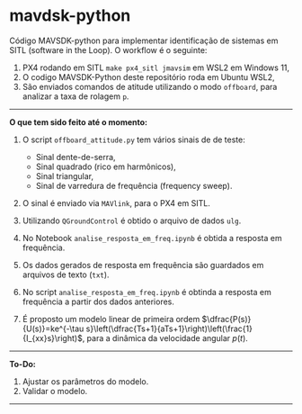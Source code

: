 # mavdsk-python
Código MAVSDK-python para implementar identificação de sistemas em SITL (software in the Loop). O workflow é o seguinte:

1. PX4 rodando em SITL `make px4_sitl jmavsim` em WSL2 em Windows 11,
2. O codigo MAVSDK-Python deste repositório roda em Ubuntu WSL2,
3. São enviados comandos de atitude utilizando o modo `offboard`, para analizar a taxa de rolagem `p`. 

---

**O que tem sido feito até o momento:**

1. O script `offboard_attitude.py` tem vários sinais de de teste:
    * Sinal dente-de-serra,
    * Sinal quadrado (rico em harmônicos),
    * Sinal triangular,
    * Sinal de varredura de frequência (frequency sweep).

2. O sinal é enviado via `MAVlink`, para o PX4 em SITL.

3. Utilizando `QGroundControl` é obtido o arquivo de dados `ulg`.

4. No Notebook `analise_resposta_em_freq.ipynb` é obtida a resposta em frequência.

5. Os dados gerados de resposta em frequência são guardados em arquivos de texto (`txt`).

6. No script `analise_resposta_em_freq.ipynb` é obtinda a resposta em frequência a partir dos dados anteriores.
7. É proposto um modelo linear de primeira ordem $\dfrac{P(s)}{U(s)}=ke^{-\tau s}\left(\dfrac{Ts+1}{aTs+1}\right)\left(\frac{1}{I_{xx}s}\right)$, para a dinâmica da velocidade angular $p(t)$.

---

**To-Do:**

1. Ajustar os parâmetros do modelo.
2. Validar o modelo.

---

